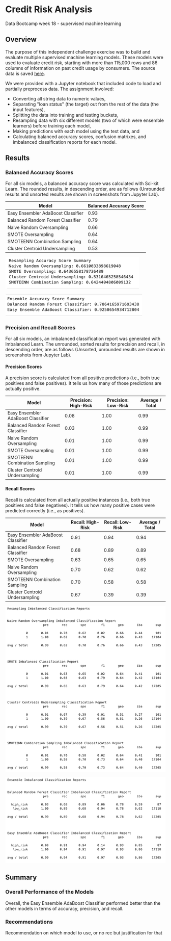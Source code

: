 # Credit Risk Analysis
Data Bootcamp week 18 - supervised machine learning

## Overview
The purpose of this independent challenge exercise was to build and evaluate multiple supervised machine learning models. These models were used to evaluate credit risk, starting with more than 115,000 rows and 86 columns of information on past credit usage by consumers. The source data is saved [here](https://github.com/larabjork/credit-risk-analysis/blob/main/LoanStats_2019Q1.csv).

We were provided with a Jupyter notebook that included code to load and partially preprocess data. The assignment involved: 

* Converting all string data to numeric values,
* Separating "loan status" (the target) out from the rest of the data (the input features),
* Splitting the data into training and testing buckets,
* Resampling data with six different models (two of which were ensemble learners) before training each model,
* Making predictions with each model using the test data, and
* Calculating balanced accuracy scores, confusion matrixes, and imbalanced classification reports for each model.

## Results

### Balanced Accuracy Scores
For all six models, a balanced accuracy score was calculated with Sci-kit Learn. The rounded results, in descending order, are as follows (Unrounded results and unsorted results are shown in screenshots from Jupyter Lab).

| Model | Balanced Accuracy Score |
| ----- | ----------------------- |
| Easy Ensembler AdaBoost Classifier | 0.93 |
| Balanced Random Forest Classifier | 0.79 |
| Naive Random Oversampling | 0.66 |
| SMOTE Oversampling | 0.64 |
| SMOTEENN Combination Sampling | 0.64 |
| Cluster Centroid Undersampling | 0.53 |

![screenshot of resampling accuracy score results](https://github.com/larabjork/credit-risk-analysis/blob/main/images/resampling_accuracy_score_summary.png)

![screenshot of ensemble accuracy score results](https://github.com/larabjork/credit-risk-analysis/blob/main/images/ensemble_accuarcy_score_summary.png)

### Precision and Recall Scores
For all six models, an imbalanced classification report was generated with Imbalanced Learn. The unrounded, sorted results for precision and recall, in descending order, are as follows (Unsorted, unrounded results are shown in screenshots from Jupyter Lab).

#### Precision Scores
A precision score is calculated from all positive predictions (i.e., both true positives and false positives). It tells us how many of those predictions are actually positive. 

| Model | Precision: High-Risk | Precision: Low-Risk | Average / Total |
| ----- | -------------------- | ------------------- | --------------- |
| Easy Ensembler AdaBoost Classifier | 0.08 | 1.00 | 0.99 |
| Balanced Random Forest Classifier | 0.03 | 1.00 | 0.99 |
| Naive Random Oversampling | 0.01 | 1.00 | 0.99 |
| SMOTE Oversampling | 0.01 | 1.00 | 0.99 |
| SMOTEENN Combination Sampling | 0.01 | 1.00 | 0.99 |
| Cluster Centroid Undersampling | 0.01 | 1.00 | 0.99 |

#### Recall Scores
Recall is calculated from all actually positive instances (i.e., both true positives and false negatives). It tells us how many positive cases were predicted correctly (i.e., as positives).

| Model | Recall: High-Risk | Recall: Low-Risk | Average / Total |
| ----- | ----------------- | ---------------- | --------------- |
| Easy Ensembler AdaBoost Classifier | 0.91 | 0.94 | 0.94 |
| Balanced Random Forest Classifier | 0.68 | 0.89 | 0.89 |
| SMOTE Oversampling | 0.63 | 0.65 | 0.65 |
| Naive Random Oversampling | 0.70 | 0.62 | 0.62 |
| SMOTEENN Combination Sampling | 0.70 | 0.58 | 0.58 |
| Cluster Centroid Undersampling | 0.67 | 0.39 | 0.39 |

![screenshot of resampling classification reports ](https://github.com/larabjork/credit-risk-analysis/blob/main/images/resampling_classification_report_summary.png)

![screenshot of ensemble classification reports](https://github.com/larabjork/credit-risk-analysis/blob/main/images/ensemble_classification_report_summary.png)

## Summary 

### Overall Performance of the Models
Overall, the Easy Ensemble AdaBoost Classifier performed better than the other models in terms of accuracy, precision, and recall. 

### Recommendations
Recommendation on which model to use, or no rec but justification for that